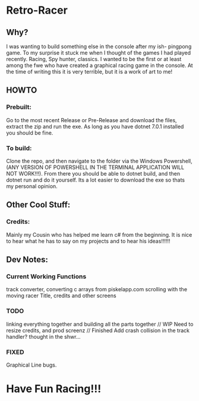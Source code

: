 # Retro-Racer
## Why? 
I was wanting to build something else in the console after my ish- pingpong game. To my surprise it stuck me when I thought of the games I had played recently. Racing, Spy hunter, classics. I wanted to be the first or at least among the fwe who have created a graphical racing game in the console. At the time of writing this it is very terrible, but it is a work of art to me!
## HOWTO
### Prebuilt:
Go to the most recent Release or Pre-Release and download the files, extract the zip and run the exe. As long as you have dotnet 7.0.1 installed you should be fine.
### To build:
Clone the repo, and then navigate to the folder via the Windows Powershell, (ANY VERSION OF POWERSHELL IN THE TERMINAL APPLICATION WILL NOT WORK!!!).
From there you should be able to dotnet build, and then dotnet run and do it yourself. Its a lot easier to download the exe so thats my personal opinion.
## Other Cool Stuff:
### Credits:
Mainly my Cousin who has helped me learn c# from the beginning. It is nice to hear what he has to say on my projects and to hear his ideas!!!!!!

## Dev Notes:
### Current Working Functions
track converter, converting c arrays from piskelapp.com
scrolling with the moving racer
Title, credits and other screens

### TODO
linking everything together and building all the parts together // WIP
Need to resize credits, and prod screenz // Finished
Add crash collision in the track handler? thought in the shwr...

### FIXED
Graphical Line bugs. 

# Have Fun Racing!!!

